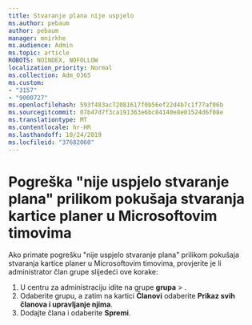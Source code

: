 ```yaml
---
title: Stvaranje plana nije uspjelo
ms.author: pebaum
author: pebaum
manager: mnirkhe
ms.audience: Admin
ms.topic: article
ROBOTS: NOINDEX, NOFOLLOW
localization_priority: Normal
ms.collection: Adm_O365
ms.custom:
- "3157"
- "9000727"
ms.openlocfilehash: 593f483ac72081617f0b56ef22d4b7c1f77af06b
ms.sourcegitcommit: 07b47d7f3ca191363e6bc84140e8e01524d6f08e
ms.translationtype: MT
ms.contentlocale: hr-HR
ms.lasthandoff: 10/24/2019
ms.locfileid: "37682060"
---
```

# <a name="failed-to-create-the-plan-error-when-trying-to-create-a-planner-tab-in-microsoft-teams"></a>Pogreška "nije uspjelo stvaranje plana" prilikom pokušaja stvaranja kartice planer u Microsoftovim timovima

Ako primate pogrešku "nije uspjelo stvaranje plana" prilikom pokušaja stvaranja kartice planer u Microsoftovim timovima, provjerite je li administrator član grupe slijedeći ove korake:

1. U centru za administraciju idite na grupe **grupa** > [](https://admin.microsoft.com/Adminportal/Home?source=applauncher#/groups). 
2. Odaberite grupu, a zatim na kartici **Članovi** odaberite **Prikaz svih članova i upravljanje njima**.
3. Dodajte člana i odaberite **Spremi**.